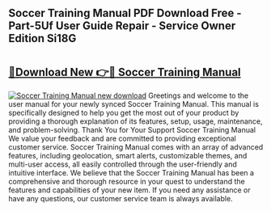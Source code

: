 ## Soccer Training Manual PDF Download Free - Part-5Uf User Guide Repair - Service Owner Edition Si18G

# <h2><a href="http://cf25463.oget.top/?id=Soccer+Training+Manual">🔗Download New 👉🔴 Soccer Training Manual</a></h2>

[![Soccer Training Manual new download](https://i.imgur.com/5g1atiW.png)](http://cf25463.oget.top/?id=Soccer+Training+Manual)
Greetings and welcome to the user manual for your newly synced Soccer Training Manual. This manual is specifically designed to help you get the most out of your product by providing a thorough explanation of its features, setup, usage, maintenance, and problem-solving. Thank You for Your Support Soccer Training Manual We value your feedback and are committed to providing exceptional customer service. Soccer Training Manual comes with an array of advanced features, including geolocation, smart alerts, customizable themes, and multi-user access, all easily controlled through the user-friendly and intuitive interface. We believe that the Soccer Training Manual has been a comprehensive and thorough resource in your quest to understand the features and capabilities of your new item. If you need any assistance or have any questions, our customer service team is always available.
